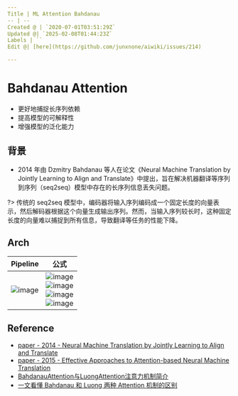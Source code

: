 ```yaml
---
Title | ML Attention Bahdanau
-- | --
Created @ | `2020-07-01T03:51:29Z`
Updated @| `2025-02-08T01:44:23Z`
Labels | ``
Edit @| [here](https://github.com/junxnone/aiwiki/issues/214)

---
```

# Bahdanau Attention

- 更好地捕捉长序列依赖 
- 提高模型的可解释性
- 增强模型的泛化能力

## 背景
- 2014 年由 Dzmitry Bahdanau 等人在论文《Neural Machine Translation by Jointly Learning to Align and Translate》中提出，旨在解决机器翻译等序列到序列（seq2seq）模型中存在的长序列信息丢失问题。

?> 传统的 seq2seq 模型中，编码器将输入序列编码成一个固定长度的向量表示，然后解码器根据这个向量生成输出序列。然而，当输入序列较长时，这种固定长度的向量难以捕捉到所有信息，导致翻译等任务的性能下降。




## Arch

Pipeline | 公式
-- | --
![image](https://user-images.githubusercontent.com/2216970/86207477-34e87600-bba1-11ea-8f17-147b2b46cbf7.png) | ![image](https://user-images.githubusercontent.com/2216970/86207539-5b0e1600-bba1-11ea-9943-905966f97cd9.png) <br>![image](https://user-images.githubusercontent.com/2216970/86207556-63fee780-bba1-11ea-9968-192b6de49707.png) <br> ![image](https://user-images.githubusercontent.com/2216970/86207588-711bd680-bba1-11ea-9b23-2e25961d1142.png) <br> ![image](https://user-images.githubusercontent.com/2216970/86207600-77aa4e00-bba1-11ea-8d96-b7080478fdee.png)



## Reference

- [paper - 2014 - Neural Machine Translation by Jointly Learning to Align and Translate](https://arxiv.org/abs/1409.0473)
- [paper - 2015 - Effective Approaches to Attention-based Neural Machine Translation](https://arxiv.org/abs/1508.04025)
- [BahdanauAttention与LuongAttention注意力机制简介](https://blog.csdn.net/u010960155/article/details/82853632)
- [一文看懂 Bahdanau 和 Luong 两种 Attention 机制的区别](https://zhuanlan.zhihu.com/p/129316415)


